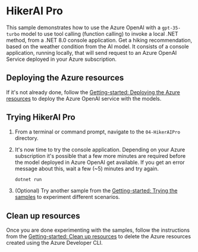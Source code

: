 # HikerAI Pro

This sample demonstrates how to use the Azure OpenAI with a `gpt-35-turbo` model to use tool calling (function calling) to invoke a local .NET method, from a .NET 8.0 console application. Get a hiking recommendation, based on the weather condition from the AI model. It consists of a console application, running locally, that will send request to an Azure OpenAI Service deployed in your Azure subscription.

## Deploying the Azure resources

If it's not already done, follow the [Getting-started: Deploying the Azure resources](../../README.md#deploying-the-azure-resources) to deploy the Azure OpenAI service with the models.


## Trying HikerAI Pro

1. From a terminal or command prompt, navigate to the `04-HikerAIPro` directory.

2. It's now time to try the console application. Depending on your Azure subscription it's possible that a few more minutes are required before the model deployed in Azure OpenAI get available. If you get an error message about this, wait a few (~5) minutes and try again.
	```bash
	dotnet run
	```

3. (Optional) Try another sample from the [Getting-started: Trying the samples](../../README.md#trying-the-samples) to experiment different scenarios.

## Clean up resources

Once you are done experimenting with the samples, follow the instructions from the [Getting-started: Clean up resources](../../README.md#clean-up-resources) to delete the Azure resources created using the Azure Developer CLI.